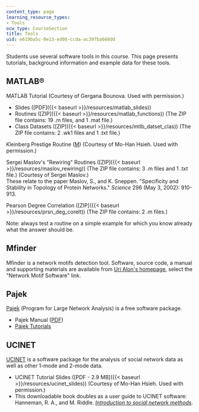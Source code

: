 ```yaml
---
content_type: page
learning_resource_types:
- Tools
ocw_type: CourseSection
title: Tools
uid: e619ba5c-0e13-ed08-ccda-ac397ba668dd
---
```


Students use several software tools in this course. This page presents tutorials, background information and example data for these tools.

MATLAB®
-------

MATLAB Tutorial (Courtesy of Gergana Bounova. Used with permission.)

*   Slides ([PDF]({{< baseurl >}}/resources/matlab_slides))
*   Routines ([ZIP]({{< baseurl >}}/resources/matlab_functions)) (The ZIP file contains: 19 .m files, and 1 .mat file.)
*   Class Datasets ([ZIP]({{< baseurl >}}/resources/mtlb_datset_clas)) (The ZIP file contains: 2 .wk1 files and 1 .txt file.)

Kleinberg Prestige Routine ([M](/courses/engineering-systems-division/esd-342-network-representations-of-complex-engineering-systems-spring-2010/tools/kleinberg_prestige.m)) (Courtesy of Mo-Han Hsieh. Used with permission.)

Sergei Maslov's "Rewiring" Routines ([ZIP]({{< baseurl >}}/resources/maslov_rewiring)) (The ZIP file contains: 3 .m files and 1 .txt file.) (Courtesy of Sergei Maslov.)  
These relate to the paper Maslov, S., and K. Sneppen. "Specificity and Stability in Topology of Protein Networks." _Science_ 296 (May 3, 2002): 910-913.

Pearson Degree Correlation ([ZIP]({{< baseurl >}}/resources/prsn_deg_corelt)) (The ZIP file contains: 2 .m files.)

Note: always test a routine on a simple example for which you know already what the answer should be.

Mfinder
-------

Mfinder is a network motifs detection tool. Software, source code, a manual and supporting materials are available from [Uri Alon's homepage](http://www.weizmann.ac.il/mcb/UriAlon/), select the "Network Motif Software" link.

Pajek
-----

[Pajek](http://vlado.fmf.uni-lj.si/pub/networks/pajek/) (Program for Large Network Analysis) is a free software package.

*   Pajek Manual ([PDF](http://vlado.fmf.uni-lj.si/pub/networks/pajek/doc/pajekman.pdf))
*   [Pajek Tutorials](http://vlado.fmf.uni-lj.si/pub/networks/pajek/howto.htm)

UCINET
------

[UCINET](http://www.analytictech.com/ucinet/ucinet.htm) is a software package for the analysis of social network data as well as other 1-mode and 2-mode data.

*   UCINET Tutorial Slides ([PDF - 2.9 MB]({{< baseurl >}}/resources/ucinet_slides)) (Courtesy of Mo-Han Hsieh. Used with permission.)
*   This downloadable book doubles as a user guide to UCINET software: Hanneman, R. A., and M. Riddle. [_Introduction to social network methods_](http://faculty.ucr.edu/~hanneman/nettext/).